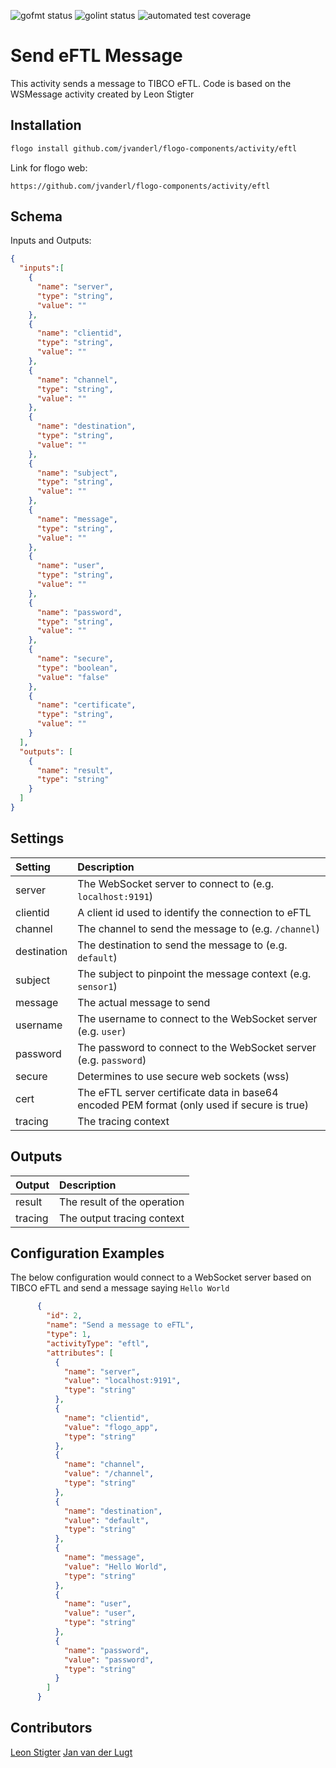![gofmt status](https://img.shields.io/badge/gofmt-compliant-green.svg?style=flat-square) ![golint status](https://img.shields.io/badge/golint-compliant-green.svg?style=flat-square) ![automated test coverage](https://img.shields.io/badge/test%20coverage-1%20testcase-orange.svg?style=flat-square)

# Send eFTL Message
This activity sends a message to TIBCO eFTL.
Code is based on the WSMessage activity created by Leon Stigter


## Installation

```bash
flogo install github.com/jvanderl/flogo-components/activity/eftl
```
Link for flogo web:
```
https://github.com/jvanderl/flogo-components/activity/eftl
```

## Schema
Inputs and Outputs:

```json
{
  "inputs":[
    {
      "name": "server",
      "type": "string",
      "value": ""
    },
    {
      "name": "clientid",
      "type": "string",
      "value": ""
    },
    {
      "name": "channel",
      "type": "string",
      "value": ""
    },
    {
      "name": "destination",
      "type": "string",
      "value": ""
    },
    {
      "name": "subject",
      "type": "string",
      "value": ""
    },
    {
      "name": "message",
      "type": "string",
      "value": ""
    },
    {
      "name": "user",
      "type": "string",
      "value": ""
    },
    {
      "name": "password",
      "type": "string",
      "value": ""
    },
    {
      "name": "secure",
      "type": "boolean",
      "value": "false"
    },
    {
      "name": "certificate",
      "type": "string",
      "value": ""
    }
  ],
  "outputs": [
    {
      "name": "result",
      "type": "string"
    }
  ]
}
```
## Settings
| Setting     | Description    |
|:------------|:---------------|
| server      | The WebSocket server to connect to (e.g. `localhost:9191`) |         
| clientid    | A client id used to identify the connection to eFTL |         
| channel     | The channel to send the message to (e.g. `/channel`)   |
| destination | The destination to send the message to (e.g. `default`) |
| subject     | The subject to pinpoint the message context (e.g. `sensor1`) |
| message     | The actual message to send |
| username    | The username to connect to the WebSocket server (e.g. `user`) |
| password    | The password to connect to the WebSocket server (e.g. `password`) |
| secure      | Determines to use secure web sockets (wss) |
| cert        | The eFTL server certificate data in base64 encoded PEM format (only used if secure is true) |
| tracing     | The tracing context |
## Outputs
| Output     | Description    |
|:------------|:---------------|
| result      | The result of the operation |         
| tracing     | The output tracing context |

## Configuration Examples
The below configuration would connect to a WebSocket server based on TIBCO eFTL and send a message saying `Hello World`
```json
      {
        "id": 2,
        "name": "Send a message to eFTL",
        "type": 1,
        "activityType": "eftl",
        "attributes": [
          {
            "name": "server",
            "value": "localhost:9191",
            "type": "string"
          },
          {
            "name": "clientid",
            "value": "flogo_app",
            "type": "string"
          },
          {
            "name": "channel",
            "value": "/channel",
            "type": "string"
          },
          {
            "name": "destination",
            "value": "default",
            "type": "string"
          },
          {
            "name": "message",
            "value": "Hello World",
            "type": "string"
          },
          {
            "name": "user",
            "value": "user",
            "type": "string"
          },
          {
            "name": "password",
            "value": "password",
            "type": "string"
          }
        ]
      }
```

## Contributors
[Leon Stigter](https://github.com/retgits)
[Jan van der Lugt](https://github.com/jvanderl)
